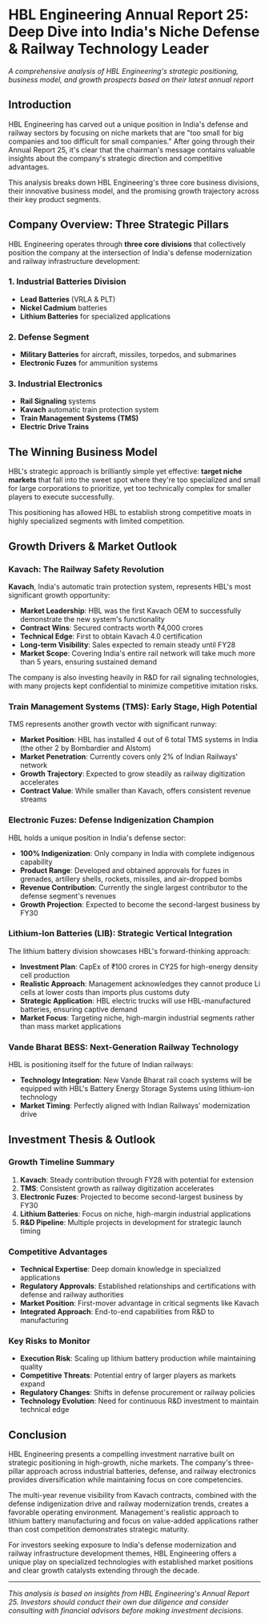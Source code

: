 # HBL Engineering Annual Report 25: Deep Dive into India's Niche Defense & Railway Technology Leader

*A comprehensive analysis of HBL Engineering's strategic positioning, business model, and growth prospects based on their latest annual report*

## Introduction

HBL Engineering has carved out a unique position in India's defense and railway sectors by focusing on niche markets that are "too small for big companies and too difficult for small companies." After going through their Annual Report 25, it's clear that the chairman's message contains valuable insights about the company's strategic direction and competitive advantages.

This analysis breaks down HBL Engineering's three core business divisions, their innovative business model, and the promising growth trajectory across their key product segments.

## Company Overview: Three Strategic Pillars

HBL Engineering operates through **three core divisions** that collectively position the company at the intersection of India's defense modernization and railway infrastructure development:

### 1. Industrial Batteries Division
- **Lead Batteries** (VRLA & PLT)
- **Nickel Cadmium** batteries
- **Lithium Batteries** for specialized applications

### 2. Defense Segment
- **Military Batteries** for aircraft, missiles, torpedos, and submarines
- **Electronic Fuzes** for ammunition systems

### 3. Industrial Electronics
- **Rail Signaling** systems
- **Kavach** automatic train protection system
- **Train Management Systems (TMS)**
- **Electric Drive Trains**

## The Winning Business Model

HBL's strategic approach is brilliantly simple yet effective: **target niche markets** that fall into the sweet spot where they're too specialized and small for large corporations to prioritize, yet too technically complex for smaller players to execute successfully.

This positioning has allowed HBL to establish strong competitive moats in highly specialized segments with limited competition.

## Growth Drivers & Market Outlook

### Kavach: The Railway Safety Revolution

**Kavach**, India's automatic train protection system, represents HBL's most significant growth opportunity:

- **Market Leadership**: HBL was the first Kavach OEM to successfully demonstrate the new system's functionality
- **Contract Wins**: Secured contracts worth ₹4,000 crores
- **Technical Edge**: First to obtain Kavach 4.0 certification
- **Long-term Visibility**: Sales expected to remain steady until FY28
- **Market Scope**: Covering India's entire rail network will take much more than 5 years, ensuring sustained demand

The company is also investing heavily in R&D for rail signaling technologies, with many projects kept confidential to minimize competitive imitation risks.

### Train Management Systems (TMS): Early Stage, High Potential

TMS represents another growth vector with significant runway:

- **Market Position**: HBL has installed 4 out of 6 total TMS systems in India (the other 2 by Bombardier and Alstom)
- **Market Penetration**: Currently covers only 2% of Indian Railways' network
- **Growth Trajectory**: Expected to grow steadily as railway digitization accelerates
- **Contract Value**: While smaller than Kavach, offers consistent revenue streams

### Electronic Fuzes: Defense Indigenization Champion

HBL holds a unique position in India's defense sector:

- **100% Indigenization**: Only company in India with complete indigenous capability
- **Product Range**: Developed and obtained approvals for fuzes in grenades, artillery shells, rockets, missiles, and air-dropped bombs
- **Revenue Contribution**: Currently the single largest contributor to the defense segment's revenues
- **Growth Projection**: Expected to become the second-largest business by FY30

### Lithium-Ion Batteries (LIB): Strategic Vertical Integration

The lithium battery division showcases HBL's forward-thinking approach:

- **Investment Plan**: CapEx of ₹100 crores in CY25 for high-energy density cell production
- **Realistic Approach**: Management acknowledges they cannot produce Li cells at lower costs than imports plus customs duty
- **Strategic Application**: HBL electric trucks will use HBL-manufactured batteries, ensuring captive demand
- **Market Focus**: Targeting niche, high-margin industrial segments rather than mass market applications

### Vande Bharat BESS: Next-Generation Railway Technology

HBL is positioning itself for the future of Indian railways:

- **Technology Integration**: New Vande Bharat rail coach systems will be equipped with HBL's Battery Energy Storage Systems using lithium-ion technology
- **Market Timing**: Perfectly aligned with Indian Railways' modernization drive

## Investment Thesis & Outlook

### Growth Timeline Summary

1. **Kavach**: Steady contribution through FY28 with potential for extension
2. **TMS**: Consistent growth as railway digitization accelerates
3. **Electronic Fuzes**: Projected to become second-largest business by FY30
4. **Lithium Batteries**: Focus on niche, high-margin industrial applications
5. **R&D Pipeline**: Multiple projects in development for strategic launch timing

### Competitive Advantages

- **Technical Expertise**: Deep domain knowledge in specialized applications
- **Regulatory Approvals**: Established relationships and certifications with defense and railway authorities
- **Market Position**: First-mover advantage in critical segments like Kavach
- **Integrated Approach**: End-to-end capabilities from R&D to manufacturing

### Key Risks to Monitor

- **Execution Risk**: Scaling up lithium battery production while maintaining quality
- **Competitive Threats**: Potential entry of larger players as markets expand
- **Regulatory Changes**: Shifts in defense procurement or railway policies
- **Technology Evolution**: Need for continuous R&D investment to maintain technical edge

## Conclusion

HBL Engineering presents a compelling investment narrative built on strategic positioning in high-growth, niche markets. The company's three-pillar approach across industrial batteries, defense, and railway electronics provides diversification while maintaining focus on core competencies.

The multi-year revenue visibility from Kavach contracts, combined with the defense indigenization drive and railway modernization trends, creates a favorable operating environment. Management's realistic approach to lithium battery manufacturing and focus on value-added applications rather than cost competition demonstrates strategic maturity.

For investors seeking exposure to India's defense modernization and railway infrastructure development themes, HBL Engineering offers a unique play on specialized technologies with established market positions and clear growth catalysts extending through the decade.

---

*This analysis is based on insights from HBL Engineering's Annual Report 25. Investors should conduct their own due diligence and consider consulting with financial advisors before making investment decisions.*
